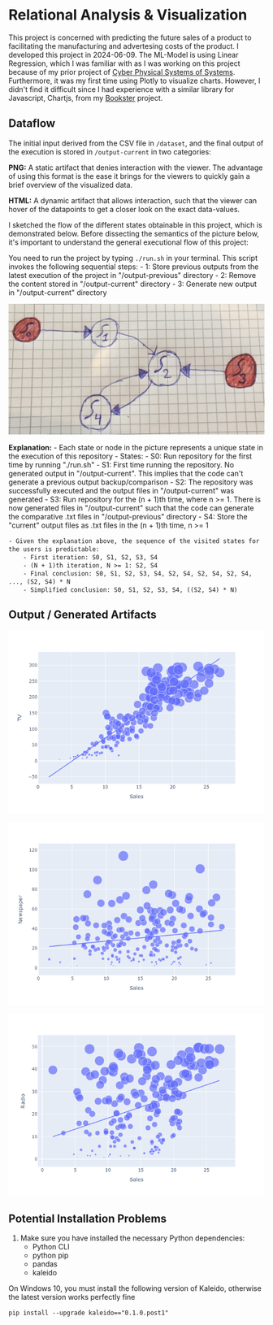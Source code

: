 # Relational Analysis & Visualization

This project is concerned with predicting the future sales of a product to facilitating the manufacturing and advertesing costs of the product. I developed this project in 2024-06-09. The ML-Model is using Linear Regression, which I was familiar with as I was working on this project because of my prior project of [Cyber Physical Systems of Systems](https://github.com/mrjex/Cyber-Physical-Systems-and-Sytems-of-Systems). Furthermore, it was my first time using Plotly to visualize charts. However, I didn't find it difficult since I had experience with a similar library for Javascript, Chartjs, from my [Bookster](https://github.com/mrjex/Bookster) project.


## Dataflow

The initial input derived from the CSV file in `/dataset`, and the final output of the execution is stored in `/output-current` in two categories:

**PNG:** A static artifact that denies interaction with the viewer. The advantage of using this format is the ease it brings for the viewers to quickly gain a brief overview of the visualized data.

**HTML:** A dynamic artifact that allows interaction, such that the viewer can hover of the datapoints to get a closer look on the exact data-values.


I sketched the flow of the different states obtainable in this project, which is demonstrated below. Before dissecting the semantics of the picture below, it's important to understand the general executional flow of this project:

You need to run the project by typing `./run.sh` in your terminal. This script invokes the following sequential steps:
    - 1: Store previous outputs from the latest execution of the project in "/output-previous" directory
    - 2: Remove the content stored in "/output-current" directory
    - 3: Generate new output in "/output-current" directory



![Finite-State-Machine](Finite-State-Machine.PNG)

**Explanation:**
    - Each state or node in the picture represents a unique state in the execution of this repository
    - States:
        - S0: Run repository for the first time by running "./run.sh"
        - S1: First time running the repository. No generated output in "/output-current". This implies that the code can't generate a previous output backup/comparison
        - S2: The repository was successfully executed and the output files in "/output-current" was generated
        - S3: Run repository for the (n + 1)th time, where n >= 1. There is now generated files in "/output-current" such that the code can generate the comparative .txt files in "/output-previous" directory
        - S4: Store the "current" output files as .txt files in the (n + 1)th time, n >= 1
    
    - Given the explanation above, the sequence of the visited states for the users is predictable:
        - First iteration: S0, S1, S2, S3, S4
        - (N + 1)th iteration, N >= 1: S2, S4
        - Final conclusion: S0, S1, S2, S3, S4, S2, S4, S2, S4, S2, S4, ..., (S2, S4) * N
        - Simplified conclusion: S0, S1, S2, S3, S4, ((S2, S4) * N)
        



## Output / Generated Artifacts

![1-advertise-tv-units-sold](output-current/png/1-advertise-tv-units-sold.png)

![2-advertise-newspapers-units-sold](output-current/png/2-advertise-newspapers-units-sold.png)

![3-advertise-radio-units-sold](output-current/png/3-advertise-radio-units-sold.png)



## Potential Installation Problems

1. Make sure you have installed the necessary Python dependencies:
    - Python CLI
    - python pip
    - pandas
    - kaleido
    

On Windows 10, you must install the following version of Kaleido, otherwise the latest version works perfectly fine

```
pip install --upgrade kaleido=="0.1.0.post1"
```
